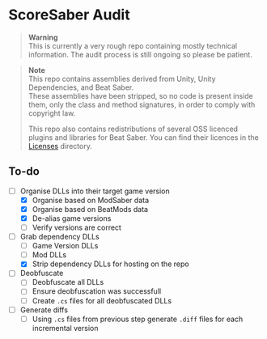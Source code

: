 # ScoreSaber Audit

> **Warning**  
> This is currently a very rough repo containing mostly technical information.
> The audit process is still ongoing so please be patient.

> **Note**  
> This repo contains assemblies derived from Unity, Unity Dependencies, and Beat Saber.  
> These assemblies have been stripped, so no code is present inside them, only the class and method signatures, in order to comply with copyright law.
>
> This repo also contains redistributions of several OSS licenced plugins and libraries for Beat Saber.
> You can find their licences in the [Licenses](https://github.com/bsmg/scoresaber-audit/tree/main/Licenses) directory.

## To-do

- [ ] Organise DLLs into their target game version
  - [x] Organise based on ModSaber data
  - [x] Organise based on BeatMods data
  - [x] De-alias game versions
  - [ ] Verify versions are correct
- [ ] Grab dependency DLLs
  - [ ] Game Version DLLs
  - [ ] Mod DLLs
  - [x] Strip dependency DLLs for hosting on the repo
- [ ] Deobfuscate
  - [ ] Deobfuscate all DLLs
  - [ ] Ensure deobfuscation was successfull
  - [ ] Create `.cs` files for all deobfuscated DLLs
- [ ] Generate diffs
  - [ ] Using `.cs` files from previous step generate `.diff` files for each incremental version
